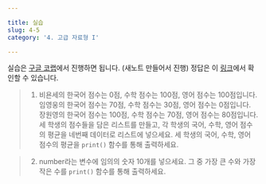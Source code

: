```yaml
---

title: 실습
slug: 4-5
category: '4. 고급 자료형 I'

---
```


실습은 [구글 코랩](https://colab.research.google.com/)에서 진행하면 됩니다. (새노트 만들어서 진행) 정답은 이 [링크](https://colab.research.google.com/drive/1q5yAQgQ_k2regRMHhu5m8yy5oYapnJ1x?usp=sharing)에서 확인할 수 있습니다.

> 1. 비욘세의 한국어 점수는 0점, 수학 점수는 100점, 영어 점수는 100점입니다. 임영웅의 한국어 점수는 70점, 수학 점수는 30점, 영어 점수는 0점입니다. 장원영의 한국어 점수는 100점, 수학 점수는 70점, 영어 점수는 80점입니다. 세 학생의 점수들을 담은 리스트를 만들고, 각 학생의 국어, 수학, 영어 점수의 평균을 네번째 데이터로 리스트에 넣으세요. 세 학생의 국어, 수학, 영어 점수의 평균을 `print()` 함수를 통해 출력하세요.

> 2. number라는 변수에 임의의 숫자 10개를 넣으세요. 그 중 가장 큰 수와 가장 작은 수를 `print()` 함수를 통해 출력하세요.
